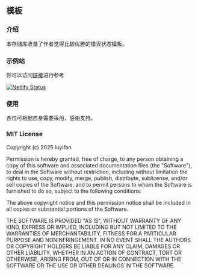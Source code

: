 ## 模板

### 介绍
本存储库收录了作者觉得比较优雅的错误状态模板。

### 示例站
你可以访问[链接](https://template.explorer.ac.cn)进行参考  

[![Netlify Status](https://api.netlify.com/api/v1/badges/fbd00bde-7b90-45f2-a6a7-86c7b9d60d4c/deploy-status)](https://app.netlify.com/sites/template-explorer-china/deploys)

### 使用
各位可根据自身需要采用，感谢支持。

### MIT License

Copyright (c) 2025 luyifan

Permission is hereby granted, free of charge, to any person obtaining a copy
of this software and associated documentation files (the "Software"), to deal
in the Software without restriction, including without limitation the rights
to use, copy, modify, merge, publish, distribute, sublicense, and/or sell
copies of the Software, and to permit persons to whom the Software is
furnished to do so, subject to the following conditions:

The above copyright notice and this permission notice shall be included in all
copies or substantial portions of the Software.

THE SOFTWARE IS PROVIDED "AS IS", WITHOUT WARRANTY OF ANY KIND, EXPRESS OR
IMPLIED, INCLUDING BUT NOT LIMITED TO THE WARRANTIES OF MERCHANTABILITY,
FITNESS FOR A PARTICULAR PURPOSE AND NONINFRINGEMENT. IN NO EVENT SHALL THE
AUTHORS OR COPYRIGHT HOLDERS BE LIABLE FOR ANY CLAIM, DAMAGES OR OTHER
LIABILITY, WHETHER IN AN ACTION OF CONTRACT, TORT OR OTHERWISE, ARISING FROM,
OUT OF OR IN CONNECTION WITH THE SOFTWARE OR THE USE OR OTHER DEALINGS IN THE
SOFTWARE.
 

